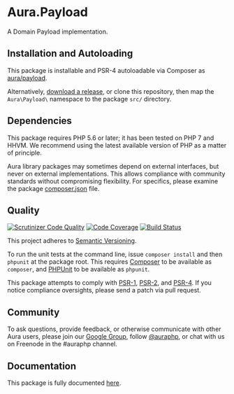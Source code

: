 # Aura.Payload

A Domain Payload implementation.

## Installation and Autoloading

This package is installable and PSR-4 autoloadable via Composer as
[aura/payload][].

Alternatively, [download a release][], or clone this repository, then map the
`Aura\Payload\` namespace to the package `src/` directory.

## Dependencies

This package requires PHP 5.6 or later; it has been tested on PHP 7 and HHVM.
We recommend using the latest available version of PHP as a matter of principle.

Aura library packages may sometimes depend on external interfaces, but never on
external implementations. This allows compliance with community standards
without compromising flexibility. For specifics, please examine the package
[composer.json][] file.

## Quality

[![Scrutinizer Code Quality](https://scrutinizer-ci.com/g/auraphp/Aura.Payload/badges/quality-score.png?b=3.x)](https://scrutinizer-ci.com/g/auraphp/Aura.Payload/)
[![Code Coverage](https://scrutinizer-ci.com/g/auraphp/Aura.Payload/badges/coverage.png?b=3.x)](https://scrutinizer-ci.com/g/auraphp/Aura.Payload/)
[![Build Status](https://travis-ci.org/auraphp/Aura.Payload.png?branch=3.x)](https://travis-ci.org/auraphp/Aura.Payload)

This project adheres to [Semantic Versioning](http://semver.org/).

To run the unit tests at the command line, issue `composer install` and then
`phpunit` at the package root. This requires [Composer][] to be available as
`composer`, and [PHPUnit][] to be available as `phpunit`.

This package attempts to comply with [PSR-1][], [PSR-2][], and [PSR-4][]. If
you notice compliance oversights, please send a patch via pull request.

## Community

To ask questions, provide feedback, or otherwise communicate with other Aura
users, please join our [Google Group][], follow [@auraphp][], or chat with us
on Freenode in the #auraphp channel.

## Documentation

This package is fully documented [here](./docs/index.md).

[PSR-1]: https://github.com/php-fig/fig-standards/blob/master/accepted/PSR-1-basic-coding-standard.md
[PSR-2]: https://github.com/php-fig/fig-standards/blob/master/accepted/PSR-2-coding-style-guide.md
[PSR-4]: https://github.com/php-fig/fig-standards/blob/master/accepted/PSR-4-autoloader.md
[Composer]: http://getcomposer.org/
[PHPUnit]: http://phpunit.de/
[Google Group]: http://groups.google.com/group/auraphp
[@auraphp]: http://twitter.com/auraphp
[download a release]: https://github.com/auraphp/Aura.Payload/releases
[aura/payload]: https://packagist.org/packages/aura/payload
[composer.json]: ./composer.json
